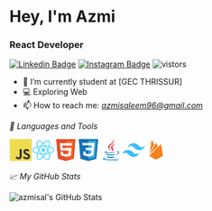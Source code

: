 
# Hey, I'm Azmi
### React Developer
[![Linkedin Badge](https://img.shields.io/badge/-LinkedIn-blue?style=flat-square&logo=Linkedin&logoColor=white&link=https://www.linkedin.com/in/azmi-saleem-ap-151226234/)](https://www.linkedin.com/in/azmi-saleem-ap-151226234/)
[![Instagram Badge](https://img.shields.io/badge/-Instagram-D7008A?style=flat-square&labelColor=D7008A&logo=Instagram&logoColor=white&link=https://www.instagram.com/azmi_sal__m/)](https://www.instagram.com/azmi_sal__m/) <img alt="vistors" src="https://visitor-badge.glitch.me/badge?page_id=azmisal.azmisal"/>

- 🔭 I’m currently student at [GEC THRISSUR]
- 💻 Exploring Web
- 📫 How to reach me: *azmisaleem96@gmail.com*


*🔨 Languages and Tools*  

<img src="https://raw.githubusercontent.com/devicons/devicon/master/icons/javascript/javascript-original.svg" alt="javascript" width="40" height="40"/><img src="https://raw.githubusercontent.com/devicons/devicon/master/icons/react/react-original.svg" alt="reactjs" width="40" height="40"/><img src="https://raw.githubusercontent.com/devicons/devicon/master/icons/html5/html5-original.svg" alt="HTML5" width="40" height="40"/><img src="https://raw.githubusercontent.com/devicons/devicon/master/icons/css3/css3-original.svg" alt="CSS3" width="40" height="40"/><img src="https://raw.githubusercontent.com/devicons/devicon/master/icons/java/java-original.svg" alt="java" width="40" height="40"/><img src="https://raw.githubusercontent.com/devicons/devicon/master/icons/tailwindcss/tailwindcss-plain.svg" alt="python" width="40" height="40"/><img src="https://raw.githubusercontent.com/devicons/devicon/master/icons/firebase/firebase-plain.svg" alt="python" width="40" height="40"/>



*📈 My GitHub Stats*
<p align="left"><img alt="azmisal's GitHub Stats" src="https://github-readme-stats.vercel.app/api?username=azmisal&show_icons=true&hide_border=true&count_private=true&theme=tokyonight" />
  
